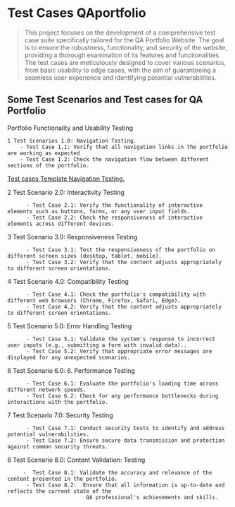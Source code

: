 # Test Cases QAportfolio
>This project focuses on the development of a comprehensive test case suite specifically tailored for the QA Portfolio Website. 
>The goal is to ensure the robustness, functionality, and security of the website, providing a thorough examination of its features and functionalities.
>The test cases are meticulously designed to cover various scenarios, from basic usability to edge cases, with the aim of guaranteeing
>a seamless user experience and identifying potential vulnerabilities.

## Some Test Scenarios and Test cases for QA Portfolio
   Portfolio Functionality and Usability Testing 
   
   
    1 Test Scenarios 1.0: Navigation Testing.  
        - Test Case 1.1: Verify that all navigation links in the portfolio are working as expected
        - Test Case 1.2: Check the navigation flow between different sections of the portfolio. 

   [Test cases Template Navigation Testing.](https://docs.google.com/spreadsheets/d/185ierT37oe-oyDenVTTbMJ58DetAym222fJu3TXzUDM/edit?usp=sharing)
      
   2 Test Scenario 2.0:  Interactivity Testing</h>
     	
          -	Test Case 2.1: Verify the functionality of interactive elements such as buttons, forms, or any user input fields.
          - Test Case 2.2: Check the responsiveness of interactive elements across different devices. 
   3 Test Scenario 3.0: Responsiveness Testing</h>
     	
          -	Test Case 3.1: Test the responsiveness of the portfolio on different screen sizes (desktop, tablet, mobile).
          - Test Case 3.2: Verify that the content adjusts appropriately to different screen orientations. 
   
   4 Test Scenario 4.0: Compatibility  Testing</h>
     	
          -	Test Case 4.1: Check the portfolio's compatibility with different web browsers (Chrome, Firefox, Safari, Edge).
          - Test Case 4.2: Verify that the content adjusts appropriately to different screen orientations. 
   
   5 Test Scenario 5.0: 	Error Handling Testing</h>
     	
          -	Test Case 5.1: Validate the system's response to incorrect user inputs (e.g., submitting a form with invalid data)..
          - Test Case 5.2: Verify that appropriate error messages are displayed for any unexpected scenarios.
  
   6 Test Scenario 6.0: 6.	Performance Testing</h>
     	
          -	Test Case 6.1: Evaluate the portfolio's loading time across different network speeds.
          - Test Case 6.2: Check for any performance bottlenecks during interactions with the portfolio. 
   
   7 Test Scenario 7.0: 	Security Testing</h>
     	
          -	Test Case 7.1: Conduct security tests to identify and address potential vulnerabilities.
          - Test Case 7.2: Ensure secure data transmission and protection against common security threats.
   8 Test Scenario 8.0: Content Validation: Testing</h>
 
         -	Test Case 8.1: Validate the accuracy and relevance of the content presented in the portfolio.
          - Test Case 8.2:	Ensure that all information is up-to-date and reflects the current state of the
                             QA professional's achievements and skills.

  

  

     
     

